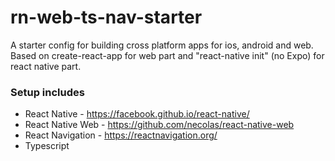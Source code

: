 # rn-web-ts-nav-starter
A starter config for building cross platform apps for ios, android and web. Based on create-react-app for web part and "react-native init" (no Expo) for react native part.

### Setup includes
- React Native - https://facebook.github.io/react-native/
- React Native Web - https://github.com/necolas/react-native-web
- React Navigation - https://reactnavigation.org/
- Typescript
